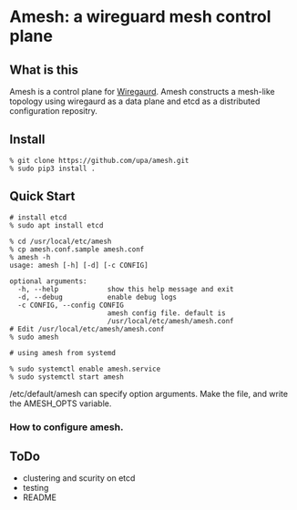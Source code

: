 
# Amesh: a wireguard mesh control plane

## What is this

Amesh is a control plane for [Wiregaurd](https://www.wireguard.com/).
Amesh constructs a mesh-like topology using wiregaurd as a data plane
and etcd as a distributed configuration repositry.


## Install

```
% git clone https://github.com/upa/amesh.git
% sudo pip3 install .
```

## Quick Start

```
# install etcd
% sudo apt install etcd

% cd /usr/local/etc/amesh
% cp amesh.conf.sample amesh.conf
% amesh -h
usage: amesh [-h] [-d] [-c CONFIG]

optional arguments:
  -h, --help            show this help message and exit
  -d, --debug           enable debug logs
  -c CONFIG, --config CONFIG
                        amesh config file. default is
                        /usr/local/etc/amesh/amesh.conf
# Edit /usr/local/etc/amesh/amesh.conf
% sudo amesh
```

```
# using amesh from systemd

% sudo systemctl enable amesh.service
% sudo systemctl start amesh
```

/etc/default/amesh can specify option arguments. Make the file, and
write the AMESH_OPTS variable.


### How to configure amesh.


## ToDo

- clustering and scurity on etcd
- testing
- README
